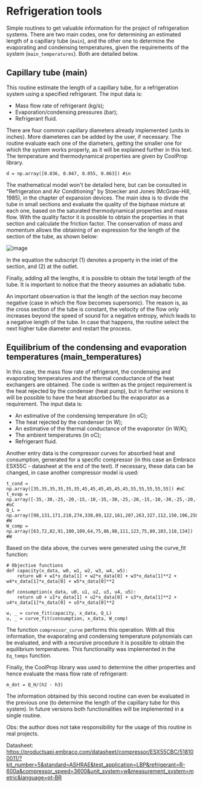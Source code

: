 # Refrigeration tools
Simple routines to get valuable information for the project of refrigeration systems. There are two main codes, one for determining an estimated length of a capillary tube (```main```), and the other one to determine the evaporating and condensing temperatures, given the requirements of the system (```main_temperatures```). Both are detailed below.

## Capillary tube (main)
This routine estimate the length of a capillary tube, for a refrigeration system using a specified refrigerant. The input data is:
- Mass flow rate of refrigerant (kg/s);
- Evaporation/condensing pressures (bar);
- Refrigerant fluid.

There are four common capillary diameters already implemented (units in inches). More diameteres can be added by the user, if necessary. The routine evaluate each one of the diameters, getting the smaller one for which the system works properly, as it will be explained further in this text. The temperature and thermodynamical properties are given by CoolProp library. 
``` 
d = np.array([0.036, 0.047, 0.055, 0.063]) #in
``` 
The mathematical model won't be detailed here, but can be consulted in "Refrigeration and Air Conditioning" by Stoecker and Jones (McGraw-Hill, 1985), in the chapter of expansion devices. The main idea is to divide the tube in small sections and evaluate the quality of the biphase mixture at each one, based on the saturated thermodynamical properties and mass flow. With the quality factor it is possible to obtain the properties in that section and calculate the friction factor. The conservation of mass and momentum allows the obtaining of an expression for the length of the section of the tube, as shown below:

![image](https://user-images.githubusercontent.com/108631583/205524173-75661154-12d2-413a-9bc5-48740e9aa6f2.png)

In the equation the subscript (1) denotes a property in the inlet of the section, and (2) at the outlet. 

Finally, adding all the lengths, it is possible to obtain the total length of the tube. It is important to notice that the theory assumes an adiabatic tube.

An important observation is that the length of the section may become negative (case in which the flow becomes supersonic). The reason is, as the cross section of the tube is constant, the velocity of the flow only increases beyond the speed of sound for a negative entropy, which leads to a negative length of the tube. In case that happens, the routine select the next higher tube diameter and restart the process.

## Equilibrium of the condensing and evaporation temperatures (main_temperatures)
In this case, the mass flow rate of refrigerant, the condensing and evaporating temperatures and the thermal conductance of the heat exchangers are obtained. The code is written as the project requirement is the heat rejected by the condenser (heat pump), but in further versions it will be possible to have the heat absorbed bu the evaporator as a requirement. The input data is:
- An estimative of the condensing temperature (in oC);
- The heat rejected by the condenser (in W);
- An estimative of the thermal conductance of the evaporator (in W/K);
- The ambient temperatures (in oC);
- Refrigerant fluid.

Another entry data is the compressor curves for absorbed heat and consumption, generated for a specific compressor (in this case an Embraco ESX55C - datasheet at the end of the text). If necessary, these data can be changed, in case another compressor model is used:
```
t_cond = np.array([35,35,35,35,35,35,45,45,45,45,45,45,55,55,55,55,55]) #oC
t_evap = np.array([-35,-30,-25,-20,-15,-10,-35,-30,-25,-20,-15,-10,-30,-25,-20,-15,-10]) #oC
Q_L = np.array([98,131,171,218,274,338,89,122,161,207,263,327,112,150,196,250,314]) #W
W_comp = np.array([63,72,82,91,100,109,64,75,86,98,111,123,75,89,103,118,134]) #W
```
Based on the data above, the curves were generated using the curve_fit function:
```
# Objective functions
def capacity(x_data, w0, w1, w2, w3, w4, w5):
    return w0 + w1*x_data[1] + w2*x_data[0] + w3*x_data[1]**2 + w4*x_data[1]*x_data[0] + w5*x_data[0]**2

def consumption(x_data, u0, u1, u2, u3, u4, u5):
    return u0 + u1*x_data[1] + u2*x_data[0] + u3*x_data[1]**2 + u4*x_data[1]*x_data[0] + u5*x_data[0]**2

w, _ = curve_fit(capacity, x_data, Q_L)
u, _ = curve_fit(consumption, x_data, W_comp)
```
The function ```compressor_curve``` performs this operation. With all this information, the evaporating and condensing temperature polynomials can be evaluated, and with a recursive procedure it is possible to obtain the equilibrium temperatures. This functionality was implemented in the ```Eq_temps``` function.

Finally, the CoolProp library was used to determine the other properties and hence evaluate the mass flow rate of refrigerant:
```
m_dot = Q_H/(h2 - h3)
```
The information obtained by this second routine can even be evaluated in the previous one (to determine the length of the capillary tube for this system). In future versions both functionalities will be implemented in a single routine.

Obs: the author does not take responsibility for the usage of this routine in real projects.

Datasheet: 
https://productsapi.embraco.com/datasheet/compressor/ESX55CBC/518100011/?kit_number=5&standard=ASHRAE&test_application=LBP&refrigerant=R-600a&compressor_speed=3600&unit_system=w&measurement_system=metric&language=pt-BR
